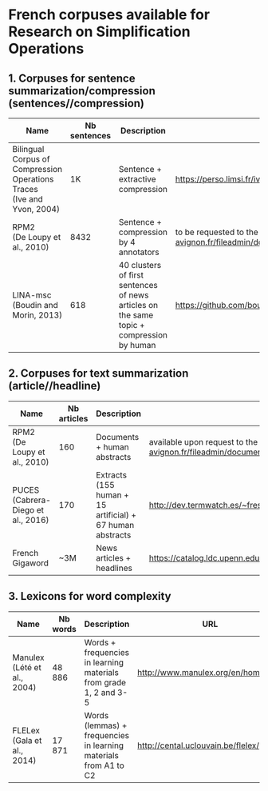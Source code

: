 # French corpuses available for Research on Simplification Operations

## 1. Corpuses for sentence summarization/compression (sentences//compression)

| Name | Nb sentences | Description | URL |
| ------------- | ------------- | ------------- | ------------- |
| Bilingual Corpus of Compression Operations Traces<br>(Ive and Yvon, 2004) | 1K | Sentence + extractive compression | https://perso.limsi.fr/ive |
| RPM2 <br>(De Loupy et al., 2010) | 8432 | Sentence + compression by 4 annotators | to be requested to the author http://lia.univ-avignon.fr/fileadmin/documents/rpm2/download_resumes_fr.html |
| LINA-msc <br>(Boudin and Morin, 2013) | 618 | 40 clusters of first sentences of news articles on the same topic + compression by human | https://github.com/boudinfl/lina-msc |

## 2. Corpuses for text summarization (article//headline)

| Name | Nb articles | Description | URL |
| ------------- | ------------- | ------------- | ------------- |
| RPM2 <br>(De Loupy et al., 2010) | 160 | Documents + human abstracts | available upon request to the author http://lia.univ-avignon.fr/fileadmin/documents/rpm2/download_resumes_fr.html |
| PUCES <br>(Cabrera-Diego et al., 2016) | 170 | Extracts (155 human + 15 artificial) + 67 human abstracts | http://dev.termwatch.es/~fresa/CORPUS/PUCES/ |
| French Gigaword | ~3M | News articles + headlines | https://catalog.ldc.upenn.edu/LDC2011T10 (requires fees) |

## 3. Lexicons for word complexity

| Name | Nb words | Description | URL |
| ------------- | ------------- | ------------- |  ------------- |
| Manulex<br>(Lété et al., 2004) | 48 886 | Words + frequencies in learning materials from grade 1, 2 and 3-5 | http://www.manulex.org/en/home.html |
| FLELex<br>(Gala et al., 2014) | 17 871 | Words (lemmas) + frequencies in learning materials from A1 to C2 | http://cental.uclouvain.be/flelex/ |
